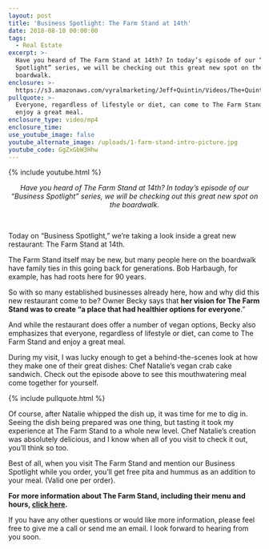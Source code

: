 ```yaml
---
layout: post
title: 'Business Spotlight: The Farm Stand at 14th'
date: 2018-08-10 00:00:00
tags:
  - Real Estate
excerpt: >-
  Have you heard of The Farm Stand at 14th? In today’s episode of our “Business
  Spotlight” series, we will be checking out this great new spot on the
  boardwalk.
enclosure: >-
  https://s3.amazonaws.com/vyralmarketing/Jeff+Quintin/Videos/The+Quintin+Group+-+Business+Spotlight-+The+Farm+Stand+at+14th.mp4
pullquote: >-
  Everyone, regardless of lifestyle or diet, can come to The Farm Stand and
  enjoy a great meal.
enclosure_type: video/mp4
enclosure_time:
use_youtube_image: false
youtube_alternate_image: /uploads/1-farm-stand-intro-picture.jpg
youtube_code: GgZxGbW3Hhw
---
```


{% include youtube.html %}

<center><em>Have you heard of The Farm Stand at 14th? In today&rsquo;s episode of our &ldquo;Business Spotlight&rdquo; series, we will be checking out this great new spot on the boardwalk.</em></center>

&nbsp;

Today on “Business Spotlight,” we’re taking a look inside a great new restaurant: The Farm Stand at 14th.

The Farm Stand itself may be new, but many people here on the boardwalk have family ties in this going back for generations. Bob Harbaugh, for example, has had roots here for 90 years.

So with so many established businesses already here, how and why did this new restaurant come to be? Owner Becky says that **her vision for The Farm Stand was to create “a place that had healthier options for everyone**.”

And while the restaurant does offer a number of vegan options, Becky also emphasizes that everyone, regardless of lifestyle or diet, can come to The Farm Stand and enjoy a great meal.

During my visit, I was lucky enough to get a behind-the-scenes look at how they make one of their great dishes: Chef Natalie’s vegan crab cake sandwich. Check out the episode above to see this mouthwatering meal come together for yourself.

{% include pullquote.html %}

Of course, after Natalie whipped the dish up, it was time for me to dig in. Seeing the dish being prepared was one thing, but tasting it took my experience at The Farm Stand to a whole new level. Chef Natalie’s creation was absolutely delicious, and I know when all of you visit to check it out, you’ll think so too.

Best of all, when you visit The Farm Stand and mention our Business Spotlight while you order, you’ll get free pita and hummus as an addition to your meal. (Valid one per order).

**For more information about The Farm Stand, including their menu and hours, [click here](https://thefarmstandat14.com/).**

If you have any other questions or would like more information, please feel free to give me a call or send me an email. I look forward to hearing from you soon.
